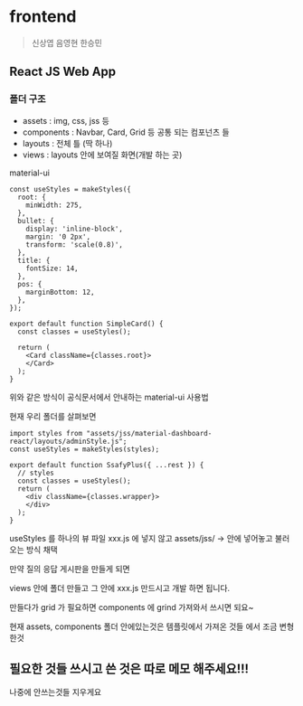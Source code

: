 # frontend 

> 신상엽 음영현 한승민

## React JS Web App



### 폴더 구조

- assets : img, css, jss 등 
- components : Navbar, Card, Grid 등 공통 되는 컴포넌츠 들
- layouts :  전체 틀 (딱 하나)
- views : layouts 안에 보여질 화면(개발 하는 곳)



material-ui

```react
const useStyles = makeStyles({
  root: {
    minWidth: 275,
  },
  bullet: {
    display: 'inline-block',
    margin: '0 2px',
    transform: 'scale(0.8)',
  },
  title: {
    fontSize: 14,
  },
  pos: {
    marginBottom: 12,
  },
});

export default function SimpleCard() {
  const classes = useStyles();

  return (
    <Card className={classes.root}>
    </Card>
  );
}
```

위와 같은 방식이 공식문서에서 안내하는 material-ui 사용법

현재 우리 폴더를 살펴보면

```react
import styles from "assets/jss/material-dashboard-react/layouts/adminStyle.js";
const useStyles = makeStyles(styles);

export default function SsafyPlus({ ...rest }) {
  // styles
  const classes = useStyles();
  return (
    <div className={classes.wrapper}>
    </div>
  );
}

```

useStyles 를 하나의 뷰 파일 xxx.js 에 넣지 않고 assets/jss/ -> 안에 넣어놓고 불러 오는 방식 채택



만약 질의 응답 게시판을 만들게 되면

views 안에 폴더 만들고 그 안에 xxx.js 만드시고 개발 하면 됩니다.

만들다가 grid 가 필요하면 components 에 grind 가져와서 쓰시면 되요~



현재 assets, components 폴더 안에있는것은 템플릿에서 가져온 것들 에서 조금 변형한것

## 필요한 것들 쓰시고 쓴 것은 따로 메모 해주세요!!!

나중에 안쓰는것들 지우게요

